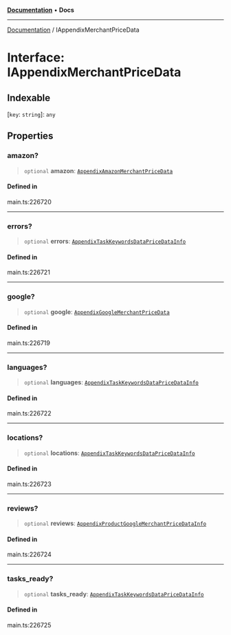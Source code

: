[**Documentation**](../README.md) • **Docs**

***

[Documentation](../globals.md) / IAppendixMerchantPriceData

# Interface: IAppendixMerchantPriceData

## Indexable

 \[`key`: `string`\]: `any`

## Properties

### amazon?

> `optional` **amazon**: [`AppendixAmazonMerchantPriceData`](../classes/AppendixAmazonMerchantPriceData.md)

#### Defined in

main.ts:226720

***

### errors?

> `optional` **errors**: [`AppendixTaskKeywordsDataPriceDataInfo`](../classes/AppendixTaskKeywordsDataPriceDataInfo.md)

#### Defined in

main.ts:226721

***

### google?

> `optional` **google**: [`AppendixGoogleMerchantPriceData`](../classes/AppendixGoogleMerchantPriceData.md)

#### Defined in

main.ts:226719

***

### languages?

> `optional` **languages**: [`AppendixTaskKeywordsDataPriceDataInfo`](../classes/AppendixTaskKeywordsDataPriceDataInfo.md)

#### Defined in

main.ts:226722

***

### locations?

> `optional` **locations**: [`AppendixTaskKeywordsDataPriceDataInfo`](../classes/AppendixTaskKeywordsDataPriceDataInfo.md)

#### Defined in

main.ts:226723

***

### reviews?

> `optional` **reviews**: [`AppendixProductGoogleMerchantPriceDataInfo`](../classes/AppendixProductGoogleMerchantPriceDataInfo.md)

#### Defined in

main.ts:226724

***

### tasks\_ready?

> `optional` **tasks\_ready**: [`AppendixTaskKeywordsDataPriceDataInfo`](../classes/AppendixTaskKeywordsDataPriceDataInfo.md)

#### Defined in

main.ts:226725
